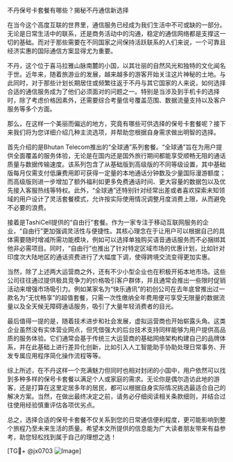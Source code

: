 不丹保号卡套餐有哪些？揭秘不丹通信新选择

在当今这个高度互联的世界里，通信服务已经成为我们生活中不可或缺的一部分。无论是日常生活中的联系，还是商务活动中的沟通，稳定的通信网络都是支撑这一切的基础。而对于那些需要在不同国家之间保持活跃联系的人们来说，一个可靠且经济实惠的国际通信方案显得尤为重要。

不丹，这个位于喜马拉雅山脉南麓的小国，以其壮丽的自然风光和独特的文化闻名于世。近年来，随着旅游业的发展，越来越多的游客开始关注这片神秘的土地。与此同时，对于那些计划长期居住或频繁往返于不丹与其它国家的人来说，如何选择合适的通信服务成为了他们必须面对的问题之一。特别是当涉及到手机卡的选择时，除了考虑价格因素外，还需要综合考量信号覆盖范围、数据流量支持以及客户服务等多个方面。

那么，在这样一个美丽而偏远的地方，究竟有哪些可供选择的保号卡套餐呢？接下来我们将为您详细介绍几种主流选项，并帮助您根据自身需求做出明智的选择。

首先介绍的是Bhutan Telecom推出的“全球通”系列套餐。“全球通”旨在为用户提供全面覆盖的服务体验，无论是在国内还是国外旅行期间都能享受顺畅无阻的通话质量与数据传输速度。该系列包含了从基础版到高级版的不同等级设置，其中基础版每月仅需支付低廉费用即可获得一定量的本地通话分钟数及少量国际漫游额度；而高级版则进一步增加了额外福利如更多免费通话时间、更大容量的数据包以及优先接入客服热线等特权。此外，“全球通”还特别针对经常出差或者喜欢探索未知领域的用户设计了灵活套餐模式，允许按实际使用情况调整月度消费上限，从而避免不必要的浪费。

接着是TashiCell提供的“自由行”套餐。作为一家专注于移动互联网服务的企业，“自由行”更加强调灵活性与便捷性。其核心理念在于让用户可以根据自己的具体需要随时增减所需功能模块，例如可以选择单独购买语音通话服务而不必捆绑其他非必需项目。同时，“自由行”也推出了针对特定区域市场的优惠计划，比如针对印度次大陆地区的通话资费进行了大幅度下调，使得跨境交流变得更加实惠。

当然，除了上述两大运营商之外，还有不少小型企业也在积极开拓本地市场。这些公司往往通过提供极具竞争力的价格吸引客户群体，并且通常会推出一些限时促销活动来增强市场吸引力。例如某家名为“快乐通讯”的初创公司在去年底曾推出过一款名为“无忧畅享”的超值套餐，只需一次性缴纳全年费用便可享受无限量的数据流量以及全天候无障碍通话服务，吸引了大量年轻消费者的目光。

最后值得一提的是，随着技术进步和社会发展，虚拟运营商也开始崭露头角。这类企业虽然没有实体营业网点，但凭借强大的后台技术支持同样能够为用户提供高品质的服务体验。它们通常会基于传统三大运营商的基础网络架构构建自己的品牌体系，并在此基础上进行差异化创新，比如引入人工智能助手协助处理日常事务、开发专属应用程序简化操作流程等等。

综上所述，在不丹这样一个充满魅力但同时也相对封闭的小国中，用户依然可以找到多种多样的保号卡套餐以满足个人或家庭的需求。无论你是偶尔造访此地的游客，还是打算在这里定居多年的居民，都可以根据自身实际情况挑选最适合自己的解决方案。当然，在做出最终决定之前，请务必仔细阅读相关条款细则，并结合过往使用经验慎重评估各项优劣点。

总之，选择合适的保号卡套餐不仅关系到您的日常通信便利程度，更可能影响到整个旅程乃至未来生活的质量。希望本文所提供的信息能为广大读者朋友带来有益参考，助您轻松找到属于自己的理想之选！

[TG💪+ @jx0703 ![Image](https://github.com/user-attachments/assets/dbca1d08-cadb-493c-b0ec-ad6f7a83f270)]